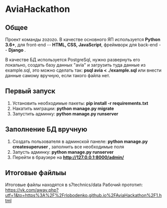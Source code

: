 # AviaHackathon

## Общее 
Проект команды zozozo. В качестве основного ЯП используется <b>Python 3.6+</b>, для front-end -- <b>HTML, CSS, JavaScript</b>, фреймворк для back-end -- <b> Django </b>. 

В качестве БД используется PostgreSql, нужно развернуть его локально, создать базу данных "avia" и загрузить туда данные из example.sql, это можно сделать так: <b> psql avia < ./example.sql </b> или внести данные самому вручную, если такого файла нет.

## Первый запуск

1. Установить необходимые пакеты: <b>pip install -r requirements.txt</b>
2. Накатить миграции: <b> python manage.py migrate </b>
3. Запустить админку: <b> python manage.py runserver </b>

## Заполнение БД вручную 

1. Создать пользователя в админской панеле: <b> python manage.py createsuperuser </b>, заполнить все необходимые поля
2. Запусть админку: <b> python manage.py runserver </b>
3. Перейти в браузере на <b> http://127.0.0.1:8000/admin/ </b>

## Итоговые файлыы

Итоговые файлы находятся в s7technics/data
Рабочий прототип: https://vk.com/away.php?utf=1&to=https%3A%2F%2Frlobodenko.github.io%2FAviaHackathon%2F1.html
